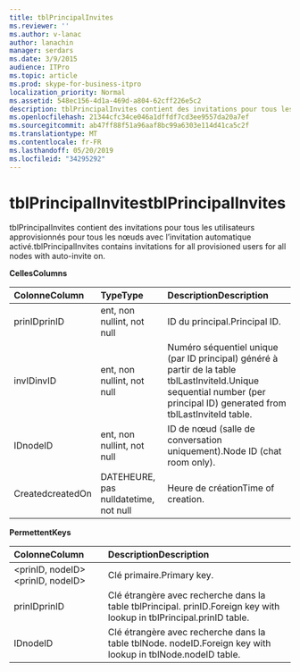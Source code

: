 ```yaml
---
title: tblPrincipalInvites
ms.reviewer: ''
ms.author: v-lanac
author: lanachin
manager: serdars
ms.date: 3/9/2015
audience: ITPro
ms.topic: article
ms.prod: skype-for-business-itpro
localization_priority: Normal
ms.assetid: 548ec156-4d1a-469d-a804-62cff226e5c2
description: tblPrincipalInvites contient des invitations pour tous les utilisateurs approvisionnés pour tous les nœuds avec l’invitation automatique activé.
ms.openlocfilehash: 21344cfc34ce046a1dffdf7cd3ee9557da20a7ef
ms.sourcegitcommit: ab47ff88f51a96aaf8bc99a6303e114d41ca5c2f
ms.translationtype: MT
ms.contentlocale: fr-FR
ms.lasthandoff: 05/20/2019
ms.locfileid: "34295292"
---
```

# <a name="tblprincipalinvites"></a><span data-ttu-id="5e6ba-103">tblPrincipalInvites</span><span class="sxs-lookup"><span data-stu-id="5e6ba-103">tblPrincipalInvites</span></span>
 
<span data-ttu-id="5e6ba-104">tblPrincipalInvites contient des invitations pour tous les utilisateurs approvisionnés pour tous les nœuds avec l’invitation automatique activé.</span><span class="sxs-lookup"><span data-stu-id="5e6ba-104">tblPrincipalInvites contains invitations for all provisioned users for all nodes with auto-invite on.</span></span>
  
<span data-ttu-id="5e6ba-105">**Celles**</span><span class="sxs-lookup"><span data-stu-id="5e6ba-105">**Columns**</span></span>

|<span data-ttu-id="5e6ba-106">**Colonne**</span><span class="sxs-lookup"><span data-stu-id="5e6ba-106">**Column**</span></span>|<span data-ttu-id="5e6ba-107">**Type**</span><span class="sxs-lookup"><span data-stu-id="5e6ba-107">**Type**</span></span>|<span data-ttu-id="5e6ba-108">**Description**</span><span class="sxs-lookup"><span data-stu-id="5e6ba-108">**Description**</span></span>|
|:-----|:-----|:-----|
|<span data-ttu-id="5e6ba-109">prinID</span><span class="sxs-lookup"><span data-stu-id="5e6ba-109">prinID</span></span>  <br/> |<span data-ttu-id="5e6ba-110">ent, non null</span><span class="sxs-lookup"><span data-stu-id="5e6ba-110">int, not null</span></span>  <br/> |<span data-ttu-id="5e6ba-111">ID du principal.</span><span class="sxs-lookup"><span data-stu-id="5e6ba-111">Principal ID.</span></span>  <br/> |
|<span data-ttu-id="5e6ba-112">invID</span><span class="sxs-lookup"><span data-stu-id="5e6ba-112">invID</span></span>  <br/> |<span data-ttu-id="5e6ba-113">ent, non null</span><span class="sxs-lookup"><span data-stu-id="5e6ba-113">int, not null</span></span>  <br/> |<span data-ttu-id="5e6ba-114">Numéro séquentiel unique (par ID principal) généré à partir de la table tblLastInviteId.</span><span class="sxs-lookup"><span data-stu-id="5e6ba-114">Unique sequential number (per principal ID) generated from tblLastInviteId table.</span></span>  <br/> |
|<span data-ttu-id="5e6ba-115">ID</span><span class="sxs-lookup"><span data-stu-id="5e6ba-115">nodeID</span></span>  <br/> |<span data-ttu-id="5e6ba-116">ent, non null</span><span class="sxs-lookup"><span data-stu-id="5e6ba-116">int, not null</span></span>  <br/> |<span data-ttu-id="5e6ba-117">ID de nœud (salle de conversation uniquement).</span><span class="sxs-lookup"><span data-stu-id="5e6ba-117">Node ID (chat room only).</span></span>  <br/> |
|<span data-ttu-id="5e6ba-118">Created</span><span class="sxs-lookup"><span data-stu-id="5e6ba-118">createdOn</span></span>  <br/> |<span data-ttu-id="5e6ba-119">DATEHEURE, pas null</span><span class="sxs-lookup"><span data-stu-id="5e6ba-119">datetime, not null</span></span>  <br/> |<span data-ttu-id="5e6ba-120">Heure de création</span><span class="sxs-lookup"><span data-stu-id="5e6ba-120">Time of creation.</span></span>  <br/> |
   
<span data-ttu-id="5e6ba-121">**Permettent**</span><span class="sxs-lookup"><span data-stu-id="5e6ba-121">**Keys**</span></span>

|<span data-ttu-id="5e6ba-122">**Colonne**</span><span class="sxs-lookup"><span data-stu-id="5e6ba-122">**Column**</span></span>|<span data-ttu-id="5e6ba-123">**Description**</span><span class="sxs-lookup"><span data-stu-id="5e6ba-123">**Description**</span></span>|
|:-----|:-----|
|<span data-ttu-id="5e6ba-124">\<prinID, nodeID\></span><span class="sxs-lookup"><span data-stu-id="5e6ba-124">\<prinID, nodeID\></span></span>  <br/> |<span data-ttu-id="5e6ba-125">Clé primaire.</span><span class="sxs-lookup"><span data-stu-id="5e6ba-125">Primary key.</span></span>  <br/> |
|<span data-ttu-id="5e6ba-126">prinID</span><span class="sxs-lookup"><span data-stu-id="5e6ba-126">prinID</span></span>  <br/> |<span data-ttu-id="5e6ba-127">Clé étrangère avec recherche dans la table tblPrincipal. prinID.</span><span class="sxs-lookup"><span data-stu-id="5e6ba-127">Foreign key with lookup in tblPrincipal.prinID table.</span></span>  <br/> |
|<span data-ttu-id="5e6ba-128">ID</span><span class="sxs-lookup"><span data-stu-id="5e6ba-128">nodeID</span></span>  <br/> |<span data-ttu-id="5e6ba-129">Clé étrangère avec recherche dans la table tblNode. nodeID.</span><span class="sxs-lookup"><span data-stu-id="5e6ba-129">Foreign key with lookup in tblNode.nodeID table.</span></span>  <br/> |
   

